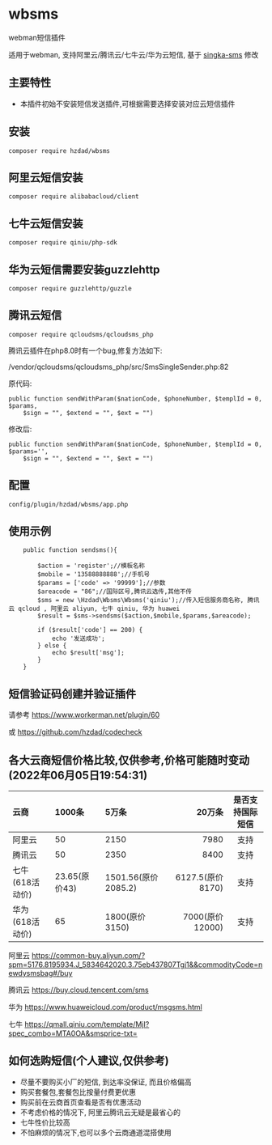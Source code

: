 # wbsms
webman短信插件

适用于webman, 支持阿里云/腾讯云/七牛云/华为云短信, 基于 [singka-sms](https://github.com/SingKa-TECH/singka-sms) 修改

## 主要特性
* 本插件初始不安装短信发送插件,可根据需要选择安装对应云短信插件

## 安装
~~~
composer require hzdad/wbsms
~~~

## 阿里云短信安装
~~~
composer require alibabacloud/client
~~~

## 七牛云短信安装
~~~
composer require qiniu/php-sdk
~~~

## 华为云短信需要安装guzzlehttp
~~~
composer require guzzlehttp/guzzle
~~~


## 腾讯云短信
~~~
composer require qcloudsms/qcloudsms_php
~~~

腾讯云插件在php8.0时有一个bug,修复方法如下:

/vendor/qcloudsms/qcloudsms_php/src/SmsSingleSender.php:82   

原代码:
~~~
public function sendWithParam($nationCode, $phoneNumber, $templId = 0, $params,
    $sign = "", $extend = "", $ext = "")
~~~
修改后:
~~~
public function sendWithParam($nationCode, $phoneNumber, $templId = 0, $params='',
    $sign = "", $extend = "", $ext = "")
~~~


## 配置
~~~
config/plugin/hzdad/wbsms/app.php
~~~

## 使用示例

~~~
    public function sendsms(){

        $action = 'register';//模板名称
        $mobile = '13588888888';//手机号
        $params = ['code' => '99999'];//参数
        $areacode = "86";//国际区号,腾讯云选传,其他不传
        $sms = new \Hzdad\Wbsms\Wbsms('qiniu');//传入短信服务商名称, 腾讯云 qcloud , 阿里云 aliyun, 七牛 qiniu, 华为 huawei
        $result = $sms->sendsms($action,$mobile,$params,$areacode);
        
        if ($result['code'] == 200) {
            echo '发送成功';
        } else {
            echo $result['msg'];
        }
    }
~~~

## 短信验证码创建并验证插件

请参考 https://www.workerman.net/plugin/60

或 https://github.com/hzdad/codecheck


## 各大云商短信价格比较,仅供参考,价格可能随时变动(2022年06月05日19:54:31)

云商|1000条|5万条|20万条|是否支持国际短信
:-|:-|:-|-:|:-:
阿里云|50  |2150 | 7980 | 支持  
腾讯云|50  |2350 | 8400 | 支持  
七牛(618活动价)|23.65(原价43)  |1501.56(原价2085.2) | 6127.5(原价8170) | 支持  
华为(618活动价)|65  |1800(原价3150) | 7000(原价12000) | 支持  



阿里云 https://common-buy.aliyun.com/?spm=5176.8195934.J_5834642020.3.75eb437807Tgj1&&commodityCode=newdysmsbag#/buy

腾讯云 https://buy.cloud.tencent.com/sms

华为 https://www.huaweicloud.com/product/msgsms.html

七牛 https://qmall.qiniu.com/template/MjI?spec_combo=MTA0OA&smsprice-txt=

## 如何选购短信(个人建议,仅供参考)
* 尽量不要购买小厂的短信, 到达率没保证, 而且价格偏高
* 购买套餐包,套餐包比按量付费更优惠
* 购买前在云商首页查看是否有优惠活动
* 不考虑价格的情况下, 阿里云腾讯云无疑是最省心的
* 七牛性价比较高
* 不怕麻烦的情况下,也可以多个云商通道混搭使用



